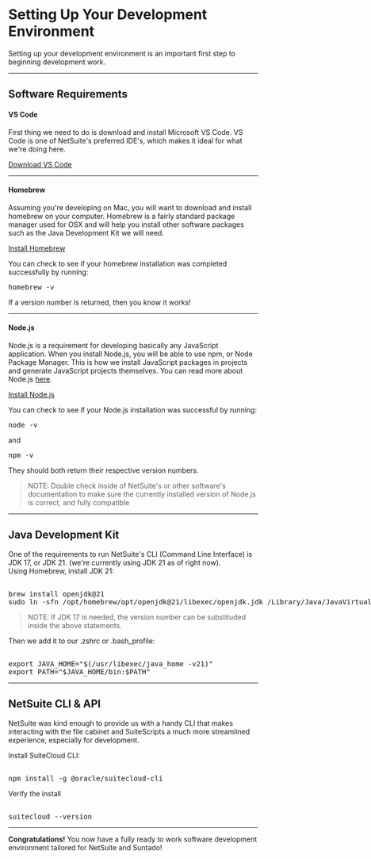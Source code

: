 # Setting Up Your Development Environment

Setting up your development environment is an important first step to beginning development work.

<hr />

## Software Requirements

<h4 id="vs-code">VS Code</h4>
First thing we need to do is download and install Microsoft VS Code. VS Code is one of NetSuite's preferred IDE's, which makes it ideal for what we're doing here.<br />

[Download VS Code](https://code.visualstudio.com/)

<hr />

<h4 id="homebrew">Homebrew</h4>
Assuming you're developing on Mac, you will want to download and install homebrew on your computer. Homebrew is a fairly standard package manager used for OSX and will help you install other software packages such as the Java Development Kit we will need.<br />

[Install Homebrew](https://brew.sh/)

You can check to see if your homebrew installation was completed successfully by running: <xmp>homebrew -v</xmp> If a version number is returned, then you know it works!

<hr />

<h4 id="node-js">Node.js</h4>
Node.js is a requirement for developing basically any JavaScript application. When you install Node.js, you will be able to use npm, or Node Package Manager. This is how we install JavaScript packages in projects and generate JavaScript projects themselves. You can read more about Node.js <a href="https://nodejs.org/en" target="_blank">here</a>.

[Install Node.js](https://nodejs.org/en)

You can check to see if your Node.js installation was successful by running: <xmp>node -v</xmp> and <xmp>npm -v</xmp> They should both return their respective version numbers.

> NOTE: Double check inside of NetSuite's or other software's documentation to make sure the currently installed version of Node.js is correct, and fully compatible

<hr />

## Java Development Kit
<span id="jdk" />
One of the requirements to run NetSuite's CLI (Command Line Interface) is JDK 17, or JDK 21. (we're currently using JDK 21 as of right now).<br />
Using Homebrew, install JDK 21:

<xmp>
brew install openjdk@21
sudo ln -sfn /opt/homebrew/opt/openjdk@21/libexec/openjdk.jdk /Library/Java/JavaVirtualMachines/openjdk-21.jdk
</xmp>

> NOTE: If JDK 17 is needed, the version number can be substituded inside the above statements.

Then we add it to our .zshrc or .bash_profile:

<xmp>
export JAVA_HOME="$(/usr/libexec/java_home -v21)"
export PATH="$JAVA_HOME/bin:$PATH"
</xmp>

<hr />

## NetSuite CLI & API
<span id="netsuite-cli" />
NetSuite was kind enough to provide us with a handy CLI that makes interacting with the file cabinet and SuiteScripts a much more streamlined experience, especially for development.

Install SuiteCloud CLI:

<xmp>
npm install -g @oracle/suitecloud-cli
</xmp>

Verify the install

<xmp>
suitecloud --version
</xmp>

<hr />

<strong>Congratulations!</strong> You now have a fully ready to work software development environment tailored for NetSuite and Suntado!

